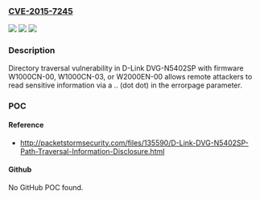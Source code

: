 ### [CVE-2015-7245](https://cve.mitre.org/cgi-bin/cvename.cgi?name=CVE-2015-7245)
![](https://img.shields.io/static/v1?label=Product&message=n%2Fa&color=blue)
![](https://img.shields.io/static/v1?label=Version&message=n%2Fa&color=blue)
![](https://img.shields.io/static/v1?label=Vulnerability&message=n%2Fa&color=brighgreen)

### Description

Directory traversal vulnerability in D-Link DVG-N5402SP with firmware W1000CN-00, W1000CN-03, or W2000EN-00 allows remote attackers to read sensitive information via a .. (dot dot) in the errorpage parameter.

### POC

#### Reference
- http://packetstormsecurity.com/files/135590/D-Link-DVG-N5402SP-Path-Traversal-Information-Disclosure.html

#### Github
No GitHub POC found.

